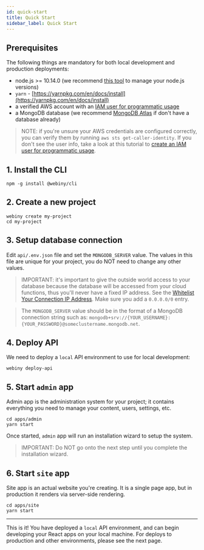 ```yaml
---
id: quick-start
title: Quick Start
sidebar_label: Quick Start
---
```



## Prerequisites

The following things are mandatory for both local development and production deployments:

- node.js >= 10.14.0 (we recommend [this tool](https://www.npmjs.com/package/n) to manage your node.js versions)
- `yarn` - [https://yarnpkg.com/en/docs/install](https://yarnpkg.com/en/docs/install)
- a verified AWS account with an [IAM user for programmatic usage](https://www.youtube.com/watch?v=tgb_MRVylWw)
- a MongoDB database (we recommend [MongoDB Atlas](https://docs.atlas.mongodb.com/getting-started/) if don't have a database already)

> NOTE: if you're unsure your AWS credentials are configured correctly, you can verify them by running `aws sts get-caller-identity`.
  If you don't see the user info, take a look at this tutorial to [create an IAM user for programmatic usage](https://www.youtube.com/watch?v=tgb_MRVylWw).

## 1. Install the CLI

```
npm -g install @webiny/cli
```

## 2. Create a new project

```
webiny create my-project
cd my-project
```

## 3. Setup database connection

Edit `api/.env.json` file and set the `MONGODB_SERVER` value. The values in this file are unique for your project, you do NOT need to change any other values.

> IMPORTANT: it's important to give the outside world access to your database because the database will be accessed from your cloud functions, thus you'll never have a fixed IP address. See the [Whitelist Your Connection IP Address](https://docs.atlas.mongodb.com/getting-started/#whitelist-your-connection-ip-address). Make sure you add a `0.0.0.0/0` entry.

> The `MONGODB_SERVER` value should be in the format of a MongoDB connection string such as: `mongodb+srv://{YOUR_USERNAME}:{YOUR_PASSWORD}@someclustername.mongodb.net`.

## 4. Deploy API

We need to deploy a `local` API environment to use for local development:

```
webiny deploy-api
```

## 5. Start `admin` app

Admin app is the administration system for your project; it contains everything you need to manage your content, users, settings, etc.

```
cd apps/admin
yarn start
```

Once started, `admin` app will run an installation wizard to setup the system. 

> IMPORTANT: Do NOT go onto the next step until you complete the installation wizard.

## 6. Start `site` app

Site app is an actual website you're creating. It is a single page app, but in production it renders via server-side rendering.

```
cd apps/site
yarn start
```

---

This is it! You have deployed a `local` API environment, and can begin developing your React apps on your local machine. For deploys to production and other environments, please see the next page.

